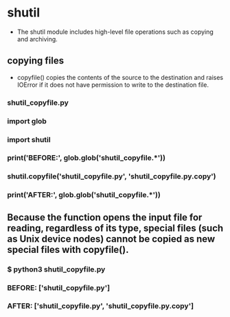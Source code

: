 # shutil 
* The shutil module includes high-level file operations such as copying and archiving.
## copying files 
* copyfile() copies the contents of the source to the destination and raises IOError if it does not have permission to write to the destination file.
### shutil_copyfile.py
### import glob
### import shutil

### print('BEFORE:', glob.glob('shutil_copyfile.*'))

### shutil.copyfile('shutil_copyfile.py', 'shutil_copyfile.py.copy')

### print('AFTER:', glob.glob('shutil_copyfile.*'))

## Because the function opens the input file for reading, regardless of its type, special files (such as Unix device nodes) cannot be copied as new special files with copyfile().
### $ python3 shutil_copyfile.py

### BEFORE: ['shutil_copyfile.py']
### AFTER: ['shutil_copyfile.py', 'shutil_copyfile.py.copy']